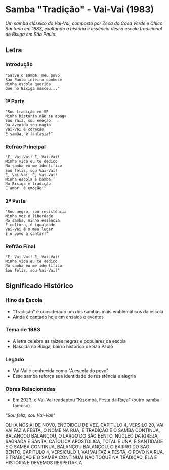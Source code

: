 # Samba "Tradição" - Vai-Vai (1983)

*Um samba clássico do Vai-Vai, composto por Zeca da Casa Verde e Chico Santana em 1983, exaltando a história e essência dessa escola tradicional do Bixiga em São Paulo.*

## Letra

### Introdução
```
"Salve o samba, meu povo
São Paulo inteiro conhece
Minha escola querida
Que no Bixiga nasceu..."
```

### 1ª Parte
```
"Sou tradição em SP
Minha história não se apaga
Sou raiz, sou emoção
Da avenida sou magia
Vai-Vai é coração
É samba, é fantasia!"
```

### Refrão Principal
```
"Ê, Vai-Vai! Ê, Vai-Vai!
Minha vida eu te dedico
No samba eu me identifico
Sou feliz, sou Vai-Vai!
Ê, Vai-Vai! Ê, Vai-Vai!
Minha escola é bamba
No Bixiga é tradição
É amor, é emoção!"
```

### 2ª Parte
```
"Sou negro, sou resistência
Minha voz é liberdade
No samba, minha essência
É cultura, é igualdade
Vai-Vai é o meu lugar
É o povo a cantar!"
```

### Refrão Final
```
"Ê, Vai-Vai! Ê, Vai-Vai!
Minha vida eu te dedico
No samba eu me identifico
Sou feliz, sou Vai-Vai!"
```

## Significado Histórico

### Hino da Escola
- "Tradição" é considerado um dos sambas mais emblemáticos da escola
- Ainda é cantado hoje em ensaios e eventos

### Tema de 1983
- A letra celebra as raízes negras e populares da escola
- Nascida no Bixiga, bairro histórico de São Paulo

### Legado
- Vai-Vai é conhecida como "A escola do povo"
- Esse samba reforça sua identidade de resistência e alegria

### Obras Relacionadas
- Em 2023, o Vai-Vai readaptou "Kizomba, Festa da Raça" (outro samba famoso)

*"Sou feliz, sou Vai-Vai!"* 


OLHA NÓS AI DE NOVO, ENDOIDOU DE VEZ, CAPITULO 4, VERSILO 20, VAI VAI FAZ A FESTA, O NOME NA RUA, É TRADIÇÃO E O SAMBA CONTINUA, BALANÇOU BALANÇOU, O LARGO DO SÃO BENTO, NÚCLEO DA IGREJA, SAGRADA E SANTA, CATÓLICA APOSTÓLICA, TOTAL E UNA, É SANTIDADE E O SAMBA CONTINUA, BALANÇOU BALANÇOU, O BAIRRO DO SAO BENTO, CAPITULO 4, VERSICULO 1, VAI VAI FAZ A FESTA, O POVO NA RUA, É TRADIÇÃO E O SAMBA CONTINUA!
NÃO TOQUE NA TRADIÇÃO, ELA É HISTÓRIA E DEVEMOS RESPEITÁ-LA
